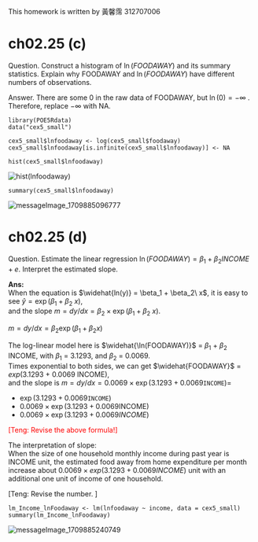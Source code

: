 This homework is written by 黃馨霈 312707006

# ch02.25 (c)
Question. Construct a histogram of $\ln(FOODAWAY)$ and its summary statistics. Explain why FOODAWAY and $\ln(FOODAWAY)$ have different numbers of observations.  

Answer. There are some 0 in the raw data of FOODAWAY, but $\ln(0)= - \infty$ .  
Therefore, replace $- \infty$ with NA.  

```
library(POE5Rdata)
data("cex5_small")

cex5_small$lnfoodaway <- log(cex5_small$foodaway)
cex5_small$lnfoodaway[is.infinite(cex5_small$lnfoodaway)] <- NA

hist(cex5_small$lnfoodaway)
```
![hist(lnfoodaway)](https://github.com/HWTeng-Course/202402-Financial-Econometrics/assets/145751254/0275dba5-883a-4524-96bc-c41d60266323)

```{r}
summary(cex5_small$lnfoodaway)
```
![messageImage_1709885096777](https://github.com/HWTeng-Course/202402-Financial-Econometrics/assets/145751254/1da876c1-3b8a-46f3-b1c1-80c23d62e248)

# ch02.25 (d)

Question. Estimate the linear regression $\ln(FOODAWAY)=\beta_1 + \beta_2 INCOME+ e$. Interpret the estimated slope.  

**Ans:**\
When the equation is $\widehat{ln(y)} = \beta_1 + \beta_2\ x$, it is easy to see $\widehat{y} = \exp(\beta_1 + \beta_2\ x)$,  
and the slope $m = dy/dx = \beta_2 \times \exp(\beta_1 + \beta_2 \ x)$. 

$m=dy/dx=\beta_2\exp(\beta_1+\beta_2 x)$

The log-linear model here is $\widehat{\ln(FOODAWAY)}$ = $\beta_1$ + $\beta_2$ INCOME, with $\beta_1$ = 3.1293, and $\beta_2$ = 0.0069.  
Times exponential to both sides, we can get $\widehat{FOODAWAY}$ = $exp$(3.1293 + 0.0069 INCOME),  
and the slope is $m=dy/dx=0.0069\times \exp(3.1293+0.0069\texttt{INCOME})=$


- $\exp(3.1293+0.0069\texttt{INCOME})$
- $0.0069\times \exp(3.1293+0.0069\text{INCOME})$
- $0.0069\times \exp(3.1293+0.0069INCOME)$

<font color=#FF0000>
  [Teng: Revise the above formula!]
</font>




The interpretation of slope:  
When the size of one household monthly income during past year is INCOME unit, the estimated food away from home expenditure per month increase about $0.0069\times exp(3.1293+0.0069INCOME)$ unit with an additional one unit of income of one household.

[Teng: Revise the number. ]


```{r}
lm_Income_lnFoodaway <- lm(lnfoodaway ~ income, data = cex5_small)
summary(lm_Income_lnFoodaway)
```
![messageImage_1709885240749](https://github.com/HWTeng-Course/202402-Financial-Econometrics/assets/145751254/f51ad527-5861-4f7f-99d8-1f097c389cf0)

